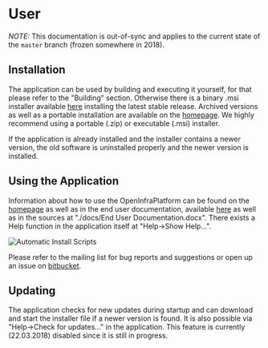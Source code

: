 # User

*NOTE:* This documentation is out-of-sync and applies to the current state of the `master` branch (frozen somewhere in 2018).

## Installation

The application can be used by building and executing it yourself, for that please refer to the "Building" section. Otherwise there is a binary .msi installer available [here](http://oip.cms.bgu.tum.de/TUM%20Open%20Infra%20Platform.msi) installing the latest stable release. Archived versions as well as a portable installation are available on the [homepage](https://www.cms.bgu.tum.de/de/forschung/projekte/oip). We highly recommend using a portable (.zip) or executable (.msi) installer.

If the application is already installed and the installer contains a newer version, the old software is uninstalled properly and the newer version is installed.

## Using the Application

Information about how to use the OpenInfraPlatform can be found on the [homepage](https://www.cms.bgu.tum.de/de/forschung/projekte/oip) as well as in the end user documentation, available [here](https://www.cms.bgu.tum.de/oip/End%20User%20Documentation.pdf) as well as in the sources at "./docs/End User Documentation.docx". There exists a Help function in the application itself at "Help->Show Help...".

![Automatic Install Scripts](../images/Show_Help.PNG)

Please refer to the mailing list for bug reports and suggestions or open up an issue on [bitbucket](https://bitbucket.org/tumcms/openinfraplatform/issues?status=new&status=open).

## Updating

The application checks for new updates during startup and can download and start the installer file if a newer version is found. It is also possible via "Help->Check for updates..." in the application. This feature is currently (22.03.2018) disabled since it is still in progress.
